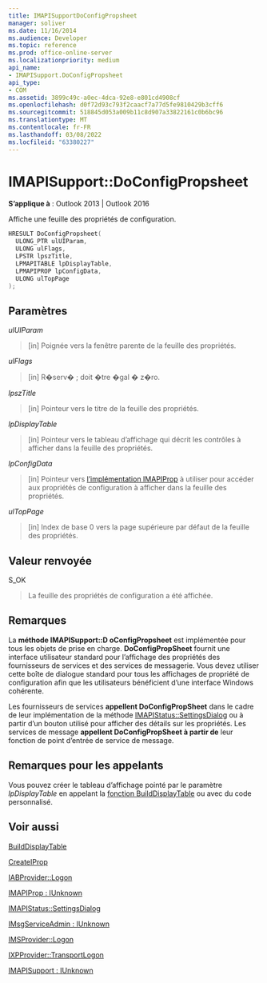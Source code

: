 ```yaml
---
title: IMAPISupportDoConfigPropsheet
manager: soliver
ms.date: 11/16/2014
ms.audience: Developer
ms.topic: reference
ms.prod: office-online-server
ms.localizationpriority: medium
api_name:
- IMAPISupport.DoConfigPropsheet
api_type:
- COM
ms.assetid: 3899c49c-a0ec-4dca-92e8-e801cd4908cf
ms.openlocfilehash: d0f72d93c793f2caacf7a77d5fe9810429b3cff6
ms.sourcegitcommit: 518845d053a009b11c8d907a33822161c0b6bc96
ms.translationtype: MT
ms.contentlocale: fr-FR
ms.lasthandoff: 03/08/2022
ms.locfileid: "63380227"
---
```

# <a name="imapisupportdoconfigpropsheet"></a>IMAPISupport::DoConfigPropsheet

  
  
**S’applique à** : Outlook 2013 | Outlook 2016 
  
Affiche une feuille des propriétés de configuration.
  
```cpp
HRESULT DoConfigPropsheet(
  ULONG_PTR ulUIParam,
  ULONG ulFlags,
  LPSTR lpszTitle,
  LPMAPITABLE lpDisplayTable,
  LPMAPIPROP lpConfigData,
  ULONG ulTopPage
);
```

## <a name="parameters"></a>Paramètres

 _ulUIParam_
  
> [in] Poignée vers la fenêtre parente de la feuille des propriétés.
    
 _ulFlags_
  
> [in] R�serv� ; doit �tre �gal � z�ro.
    
 _lpszTitle_
  
> [in] Pointeur vers le titre de la feuille des propriétés.
    
 _lpDisplayTable_
  
> [in] Pointeur vers le tableau d’affichage qui décrit les contrôles à afficher dans la feuille des propriétés.
    
 _lpConfigData_
  
> [in] Pointeur vers [l’implémentation IMAPIProp](imapipropiunknown.md) à utiliser pour accéder aux propriétés de configuration à afficher dans la feuille des propriétés. 
    
 _ulTopPage_
  
> [in] Index de base 0 vers la page supérieure par défaut de la feuille des propriétés.
    
## <a name="return-value"></a>Valeur renvoyée

S_OK 
  
> La feuille des propriétés de configuration a été affichée.
    
## <a name="remarks"></a>Remarques

La **méthode IMAPISupport::D oConfigPropsheet** est implémentée pour tous les objets de prise en charge. **DoConfigPropSheet** fournit une interface utilisateur standard pour l’affichage des propriétés des fournisseurs de services et des services de messagerie. Vous devez utiliser cette boîte de dialogue standard pour tous les affichages de propriété de configuration afin que les utilisateurs bénéficient d’une interface Windows cohérente. 
  
Les fournisseurs de services **appellent DoConfigPropSheet** dans le cadre de leur implémentation de la méthode [IMAPIStatus::SettingsDialog](imapistatus-settingsdialog.md) ou à partir d’un bouton utilisé pour afficher des détails sur les propriétés. Les services de message **appellent DoConfigPropSheet à partir de** leur fonction de point d’entrée de service de message. 
  
## <a name="notes-to-callers"></a>Remarques pour les appelants

Vous pouvez créer le tableau d’affichage pointé par le paramètre  _lpDisplayTable_ en appelant la [fonction BuildDisplayTable](builddisplaytable.md) ou avec du code personnalisé. 
  
## <a name="see-also"></a>Voir aussi



[BuildDisplayTable](builddisplaytable.md)
  
[CreateIProp](createiprop.md)
  
[IABProvider::Logon](iabprovider-logon.md)
  
[IMAPIProp : IUnknown](imapipropiunknown.md)
  
[IMAPIStatus::SettingsDialog](imapistatus-settingsdialog.md)
  
[IMsgServiceAdmin : IUnknown](imsgserviceadminiunknown.md)
  
[IMSProvider::Logon](imsprovider-logon.md)
  
[IXPProvider::TransportLogon](ixpprovider-transportlogon.md)
  
[IMAPISupport : IUnknown](imapisupportiunknown.md)

